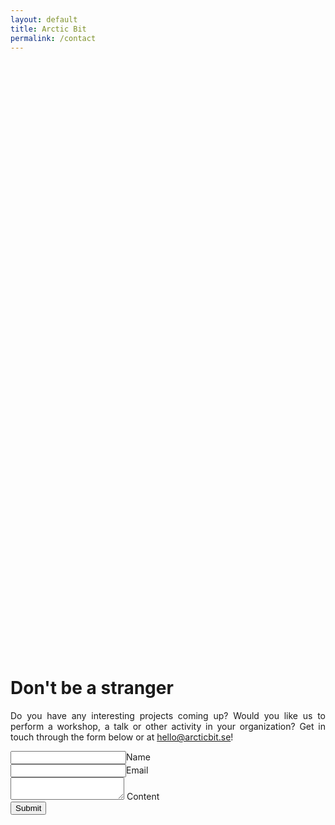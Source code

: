 ```yaml
---
layout: default
title: Arctic Bit
permalink: /contact
---
```


<div class="container" style="margin: 25vh auto 25vh auto;">
    <div class="row">
        <div class="col s8 offset-s2">
        <h1>
            Don't be a stranger
        </h1>
        <p style="text-align:justify">
            Do you have any interesting projects coming up? Would you like
            us to perform a workshop, a talk or other activity in your organization?
            Get in touch through the form below or at <a href="mailto:hello@arcticbit.se">hello@arcticbit.se</a>!
        </p>
            <form action="https://formspree.io/hello@arcticbit.se" method="POST">
                <div class="input-field">
                    <input
                        id="_fullname"
                        name="_fullname"
                        type="text"
                    ><label for="_fullname">Name</label>
                </div>
                <div class="input-field">
                    <input
                        id="_email"
                        name="_email"
                        type="email"
                    ><label for="_email">Email</label>
                </div>
                <div class="input-field">
                    <textarea
                        id="_content"
                        name="_content"
                        class="materialize-textarea"
                    ></textarea>
                    <label for="_content">Content</label>
                </div>
                <button class="btn waves-effect waves-light" type="submit" name="action">
                    Submit
                </button>
            </form>
        </div>
    </div>
</div>